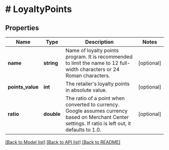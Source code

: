 # # LoyaltyPoints

## Properties

Name | Type | Description | Notes
------------ | ------------- | ------------- | -------------
**name** | **string** | Name of loyalty points program. It is recommended to limit the name to 12 full-width characters or 24 Roman characters. | [optional]
**points_value** | **int** | The retailer&#39;s loyalty points in absolute value. | [optional]
**ratio** | **double** | The ratio of a point when converted to currency. Google assumes currency based on Merchant Center settings. If ratio is left out, it defaults to 1.0. | [optional]

[[Back to Model list]](../../README.md#models) [[Back to API list]](../../README.md#endpoints) [[Back to README]](../../README.md)

